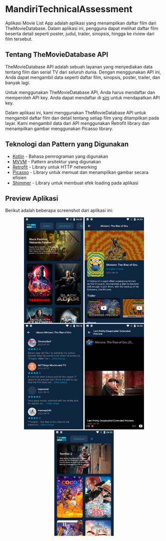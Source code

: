 # MandiriTechnicalAssessment
Aplikasi Movie List App adalah aplikasi yang menampilkan daftar film dari TheMovieDatabase. Dalam aplikasi ini, pengguna dapat melihat daftar film beserta detail seperti poster, judul, trailer, sinopsis, hingga ke riview dari film tersebut.

## Tentang TheMovieDatabase API

TheMovieDatabase API adalah sebuah layanan yang menyediakan data tentang film dan serial TV dari seluruh dunia. Dengan menggunakan API ini, Anda dapat mengambil data seperti daftar film, sinopsis, poster, trailer, dan banyak lagi.

Untuk menggunakan TheMovieDatabase API, Anda harus mendaftar dan memperoleh API key. Anda dapat mendaftar di [sini](https://www.themoviedb.org/documentation/api) untuk mendapatkan API key.

Dalam aplikasi ini, kami menggunakan TheMovieDatabase API untuk mengambil daftar film dan detail tentang setiap film yang ditampilkan pada layar. Kami mengambil data dari API menggunakan Retrofit library dan menampilkan gambar menggunakan Picasso library.


## Teknologi dan Pattern yang Digunakan

- [Kotlin](https://kotlinlang.org/) - Bahasa pemrograman yang digunakan
- [MVVM](https://developer.android.com/jetpack/guide?gclid=Cj0KCQjw8vqGBhC_ARIsADMSd1DIXmX8xvZtGzykbjRiNSmI0mj8lDDwhe1cH_JPGeljKSKwbXgk-1YaAoz2EALw_wcB&gclsrc=aw.ds#overview) - Pattern arsitektur yang digunakan
- [Retrofit](https://square.github.io/retrofit/) - Library untuk HTTP networking
- [Picasso](https://square.github.io/picasso/) - Library untuk memuat dan menampilkan gambar secara efisien
- [Shimmer](https://facebook.github.io/shimmer-android/) - Library untuk membuat efek loading pada aplikasi

## Preview Aplikasi

Berikut adalah beberapa screenshot dari aplikasi ini:

<div align="center">
  <img src="https://raw.githubusercontent.com/RendhikaAditya/MandiriTechnicalAssessment/master/ss_home.png" width="190" alt="Preview Aplikasi">
  <img src="https://raw.githubusercontent.com/RendhikaAditya/MandiriTechnicalAssessment/master/ss_detail_mv.png" width="190" alt="Preview Aplikasi">  
  <img src="https://raw.githubusercontent.com/RendhikaAditya/MandiriTechnicalAssessment/master/ss_ulasan.png" width="190" alt="Preview Aplikasi"> 
  <img src="https://raw.githubusercontent.com/RendhikaAditya/MandiriTechnicalAssessment/master/ss_yt_view.png" width="190" alt="Preview Aplikasi">
  <img src="https://raw.githubusercontent.com/RendhikaAditya/MandiriTechnicalAssessment/master/ss_home_gendre.png" width="190" alt="Preview Aplikasi">  
</div>

